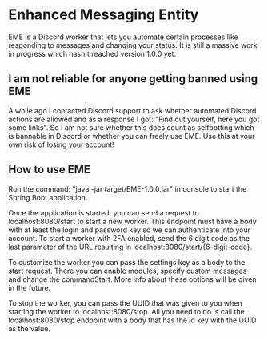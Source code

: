 # Enhanced Messaging Entity

EME is a Discord worker that lets you automate certain processes like responding to messages and changing your status. It is still a massive work in progress which hasn't reached version 1.0.0 yet.

## I am not reliable for anyone getting banned using EME

A while ago I contacted Discord support to ask whether automated Discord actions are allowed and as a response I got: "Find out yourself, here you got some links". So I am not sure whether this does count as selfbotting which is bannable in Discord or whether you can freely use EME. Use this at your own risk of losing your account!

## How to use EME

Run the command: "java -jar target/EME-1.0.0.jar" in console to start the Spring Boot application.

Once the application is started, you can send a request to localhost:8080/start to start a new worker. This endpoint must have a body with at least the login and password key so we can authenticate into your account. To start a worker with 2FA enabled, send the 6 digit code as the last parameter of the URL resulting in localhost:8080/start/{6-digit-code}.

To customize the worker you can pass the settings key as a body to the start request. There you can enable modules, specify custom messages and change the commandStart. More info about these options will be given in the future.

To stop the worker, you can pass the UUID that was given to you when starting the worker to localhost:8080/stop. All you need to do is call the localhost:8080/stop endpoint with a body that has the id key with the UUID as the value.
